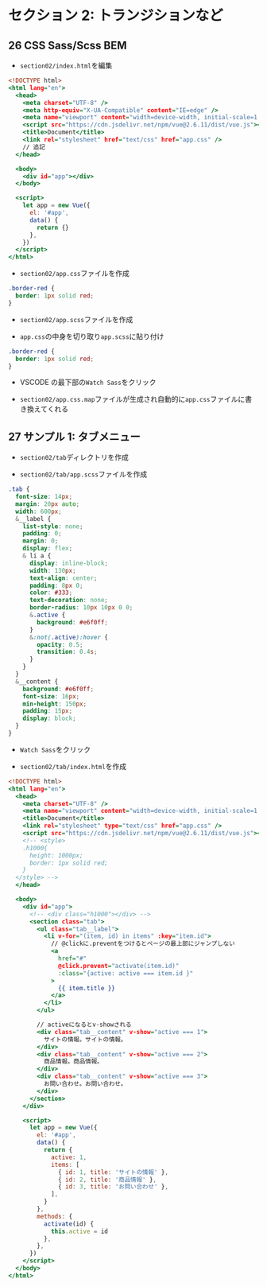# セクション 2: トランジションなど

## 26 CSS Sass/Scss BEM

- `section02/index.html`を編集<br>

```html:index.html
<!DOCTYPE html>
<html lang="en">
  <head>
    <meta charset="UTF-8" />
    <meta http-equiv="X-UA-Compatible" content="IE=edge" />
    <meta name="viewport" content="width=device-width, initial-scale=1.0" />
    <script src="https://cdn.jsdelivr.net/npm/vue@2.6.11/dist/vue.js"></script>
    <title>Document</title>
    <link rel="stylesheet" href="text/css" href="app.css" />
    // 追記
  </head>

  <body>
    <div id="app"></div>
  </body>

  <script>
    let app = new Vue({
      el: '#app',
      data() {
        return {}
      },
    })
  </script>
</html>
```

- `section02/app.css`ファイルを作成<br>

```css:app.css
.border-red {
  border: 1px solid red;
}
```

- `section02/app.scss`ファイルを作成<br>

- `app.css`の中身を切り取り`app.scss`に貼り付け<br>

```scss:app.scss
.border-red {
  border: 1px solid red;
}
```

- VSCODE の最下部の`Watch Sass`をクリック<br>

* `section02/app.css.map`ファイルが生成され自動的に`app.css`ファイルに書き換えてくれる<br>

## 27 サンプル 1: タブメニュー

- `section02/tab`ディレクトリを作成<br>

- `section02/tab/app.scss`ファイルを作成<br>

```scss:app.scss
.tab {
  font-size: 14px;
  margin: 20px auto;
  width: 600px;
  &__label {
    list-style: none;
    padding: 0;
    margin: 0;
    display: flex;
    & li a {
      display: inline-block;
      width: 130px;
      text-align: center;
      padding: 8px 0;
      color: #333;
      text-decoration: none;
      border-radius: 10px 10px 0 0;
      &.active {
        background: #e6f0ff;
      }
      &:not(.active):hover {
        opacity: 0.5;
        transition: 0.4s;
      }
    }
  }
  &__content {
    background: #e6f0ff;
    font-size: 16px;
    min-height: 150px;
    padding: 15px;
    display: block;
  }
}
```

- `Watch Sass`をクリック<br>

* `section02/tab/index.html`を作成<br>

```html:index.html
<!DOCTYPE html>
<html lang="en">
  <head>
    <meta charset="UTF-8" />
    <meta name="viewport" content="width=device-width, initial-scale=1.0" />
    <title>Document</title>
    <link rel="stylesheet" type="text/css" href="app.css" />
    <script src="https://cdn.jsdelivr.net/npm/vue@2.6.11/dist/vue.js"></script>
    <!-- <style>
    .h1000{
      height: 1000px;
      border: 1px solid red;
    }
  </style> -->
  </head>

  <body>
    <div id="app">
      <!-- <div class="h1000"></div> -->
      <section class="tab">
        <ul class="tab__label">
          <li v-for="(item, id) in items" :key="item.id">
            // @clickに.preventをつけるとページの最上部にジャンプしない
            <a
              href="#"
              @click.prevent="activate(item.id)"
              :class="{active: active === item.id }"
            >
              {{ item.title }}
            </a>
          </li>
        </ul>

        // activeになるとv-showされる
        <div class="tab__content" v-show="active === 1">
          サイトの情報。サイトの情報。
        </div>
        <div class="tab__content" v-show="active === 2">
          商品情報。商品情報。
        </div>
        <div class="tab__content" v-show="active === 3">
          お問い合わせ。お問い合わせ。
        </div>
      </section>
    </div>

    <script>
      let app = new Vue({
        el: '#app',
        data() {
          return {
            active: 1,
            items: [
              { id: 1, title: 'サイトの情報' },
              { id: 2, title: '商品情報' },
              { id: 3, title: 'お問い合わせ' },
            ],
          }
        },
        methods: {
          activate(id) {
            this.active = id
          },
        },
      })
    </script>
  </body>
</html>
```
